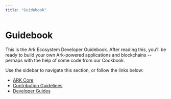 ```yaml
---
title: "Guidebook"
---
```


# Guidebook

This is the Ark Ecosystem Developer Guidebook. After reading this, you'll be ready to build your own Ark-powered applications and blockchains -- perhaps with the help of some code from our Cookbook.

Use the sidebar to navigate this section, or follow the links below:

* [ARK Core](/guidebook/core/)
* [Contribution Guidelines](/guidebook/contribution-guidelines/)
* [Developer Guides](/guidebook/guides/)

